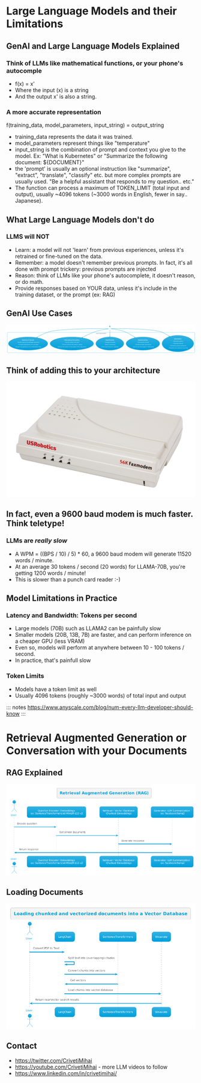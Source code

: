 Large Language Models and their Limitations
============================================

GenAI and Large Language Models Explained
------------------------------------------

### Think of LLMs like mathematical functions, or your phone's autocomple

- f(x) = x'
- Where the input (x) is a string
- And the output x' is also a string.

### A more accurate representation 

f(training_data, model_parameters, input_string) = output_string

- training_data represents the data it was trained.
- model_parameters represent things like "temperature"
- input_string is the combination of prompt and context you give to the model. Ex: "What is Kubernetes" or "Summarize the following document: ${DOCUMENT}"
- the 'prompt' is usually an optional instruction like "summarize", "extract", "translate", "classify" etc. but more complex prompts are usually used. "Be a helpful assistant that responds to my question.. etc."
- The function can process a maximum of TOKEN_LIMIT (total input and output), usually ~4096 tokens (~3000 words in English, fewer in say.. Japanese).

What Large Language Models don't do
------------------------------------

### LLMS will NOT

- Learn: a model will not 'learn' from previous experiences, unless it's retrained or fine-tuned on the data.
- Remember: a model doesn't remember previous prompts. In fact, it's all done with prompt trickery: previous prompts are injected
- Reason: think of LLMs like your phone's autocomplete, it doesn't reason, or do math.
- Provide responses based on YOUR data, unless it's include in the training dataset, or the prompt (ex: RAG)


GenAI Use Cases
--------------

![Use Cases](img/00-use-cases-tb.png)


Think of adding this to your architecture
------------------------------------------

![Adding an LLM to your architecture often feels like this](img/modem.png)

In fact, even a 9600 baud modem is much faster. Think teletype!
---------------------------------------------------------------

### LLMs are *really slow*

- A  WPM = ((BPS / 10) / 5) * 60, a 9600 baud modem will generate 11520 words / minute.
- At an average 30 tokens / second (20 words) for LLAMA-70B, you're getting 1200 words / minute!
- This is slower than a punch card reader :-)


Model Limitations in Practice
---------------------------

### Latency and Bandwidth: Tokens per second

- Large models (70B) such as LLAMA2 can be painfully slow
- Smaller models (20B, 13B, 7B) are faster, and can perform inference on a cheaper GPU (less VRAM)
- Even so, models will perform at anywhere between 10 - 100 tokens / second.
- In practice, that's painfull slow

### Token Limits

- Models have a token limit as well
- Usually 4096 tokens (roughly ~3000 words) of total input and output


::: notes
https://www.anyscale.com/blog/num-every-llm-developer-should-know
::: 

Retrieval Augmented Generation or Conversation with your Documents
===================================================================

RAG Explained
--------------

![RAG Explained](img/01-rag-explained-datail.png)


Loading Documents
-----------------

![Loading Documents](img/02-loading-documents.png)


Contact
-------

- https://twitter.com/CrivetiMihai
- https://youtube.com/CrivetiMihai - more LLM videos to follow
- https://www.linkedin.com/in/crivetimihai/
